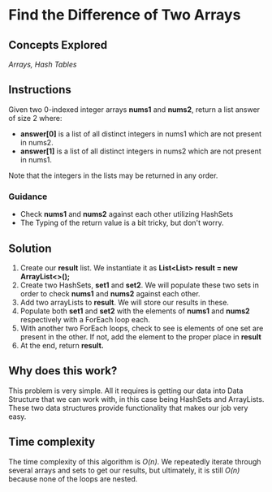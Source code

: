 # Find the Difference of Two Arrays
## Concepts Explored
_Arrays, Hash Tables_

## Instructions
Given two 0-indexed integer arrays **nums1** and **nums2**, return a list answer of size 2 where:

- **answer[0]** is a list of all distinct integers in nums1 which are not present in nums2.
- **answer[1]** is a list of all distinct integers in nums2 which are not present in nums1.

Note that the integers in the lists may be returned in any order.

### Guidance
- Check **nums1** and **nums2** against each other utilizing HashSets
- The Typing of the return value is a bit tricky, but don't worry.

## Solution
1. Create our **result** list. We instantiate it as **List<List<Integer>> result = new ArrayList<>();**
2. Create two HashSets, **set1** and **set2**. We will populate these two sets in order to check **nums1** and **nums2** against each other.
3. Add two arrayLists to **result**. We will store our results in these.
4. Populate both **set1** and **set2** with the elements of **nums1** and **nums2** respectively with a ForEach loop each.
5. With another two ForEach loops, check to see is elements of one set are present in the other. If not, add the element to the proper place in **result**
6. At the end, return **result.**

## Why does this work?
This problem is very simple. All it requires is getting our data into Data Structure that we can work with, in this case being HashSets and ArrayLists. These two data structures provide functionality that makes our job very easy.

## Time complexity
The time complexity of this algorithm is _O(n)_. We repeatedly iterate through several arrays and sets to get our results, but ultimately, it is still _O(n)_ because none of the loops are nested.
